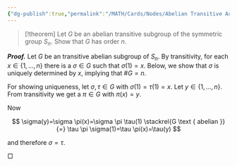 ```yaml
---
{"dg-publish":true,"permalink":"/MATH/Cards/Nodes/Abelian Transitive Action is Regular/","dgPassFrontmatter":true}
---
```



> [!theorem]
> Let $G$ be an abelian transitive subgroup of the symmetric group $S_n$. Show that $G$ has order $n$.

**_Proof._**
Let $G$ be an transitive abelian subgroup of $S_n$. By transitivity, for each $x \in\{1, \ldots, n\}$ there is a $\sigma \in G$ such that $\sigma(1)=x$. Below, we show that $\sigma$ is uniquely determined by $x$, implying that $\# G=n$.

For showing uniqueness, let $\sigma, \tau \in G$ with $\sigma(1)=\tau(1)=x$. Let $y \in\{1, \ldots, n\}$. From transitivity we get a $\pi \in G$ with $\pi(x)=y$.

Now

$$
\sigma(y)=\sigma \pi(x)=\sigma \pi \tau(1) \stackrel{G \text { abelian }}{=} \tau \pi \sigma(1)=\tau \pi(x)=\tau(y)
$$

and therefore $\sigma=\tau$.
<p align="left">□</p>
